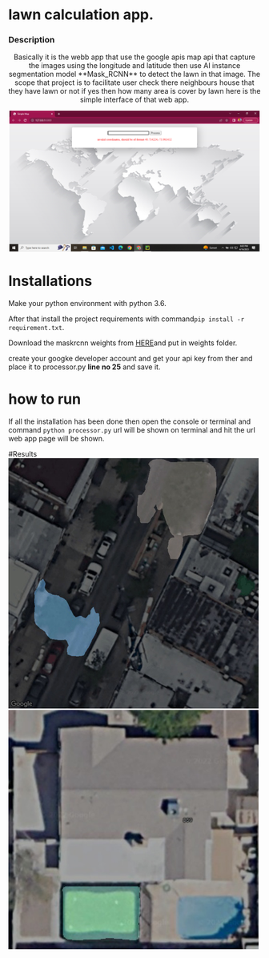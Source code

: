 # lawn calculation app.

### Description
<p align="center">
Basically it is the webb app that use the google apis map api that capture the images using the longitude and latitude then use AI instance segmentation model
**Mask_RCNN** to detect the lawn in that image. The scope that project is to facilitate user check there neighbours house that they have lawn or not if yes then how many area is cover by lawn here is the simple interface of that web app.
</p>

<p align="center">
<img width="500px" height="auto" src="assests/interface.png" />
</p>


# Installations

Make your python environment with python 3.6.

After that install the project requirements with command`pip install -r requirement.txt`. 

Download the maskrcnn weights  from [HERE](https://drive.google.com/drive/folders/19c5hOR14lrfxqUWw8QtmSKjP2CILb8xz?usp=sharing)and put in weights folder.

create your googke developer account and  get your api key from ther and place it to processor.py **line no 25** and save it.


# how to run
If all the installation has been done then open the console or terminal and command `python processor.py` url will be shown on terminal and hit the url web app page will be shown.



#Results
<img width="500px" height="auto" src="assests/test1.png"/>
<img width="500px" height="auto" src="assests/test2.png"/>












